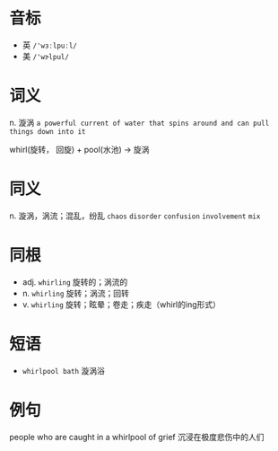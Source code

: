 # 音标

- 英 `/'wɜːlpuːl/`
- 美 `/'wɝlpul/`

# 词义

n. 漩涡
`a powerful current of water that spins around and can pull things down into it`



whirl(旋转， 回旋) + pool(水池) → 旋涡

# 同义

n. 漩涡，涡流；混乱，纷乱
`chaos` `disorder` `confusion` `involvement` `mix`

# 同根

- adj. `whirling` 旋转的；涡流的
- n. `whirling` 旋转；涡流；回转
- v. `whirling` 旋转；眩晕；卷走；疾走（whirl的ing形式）

# 短语

- `whirlpool bath` 漩涡浴

# 例句

people who are caught in a whirlpool of grief
沉浸在极度悲伤中的人们


